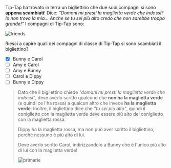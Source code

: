 Tip-Tap ha trovato in terra un bigliettino che due suoi compagni si sono **appena scambiati**! Dice:
_“Domani mi presti la maglietta verde che indossi? Io non trovo la mia... Anche se tu sei più alto credo che non sarebbe troppo grande!”_
I compagni di Tip-Tap sono:

![friends](fig.asy)

Riesci a capire quali dei compagni di classe di Tip-Tap si sono scambiati il bigliettino?

- [x] Bunny e Carol
- [ ] Amy e Carol
- [ ] Amy e Bunny
- [ ] Carol e Dippy
- [ ] Bunny e Dippy

> Dato che il bigliettino chiede _"domani mi presti la maglietta verde che indossi"_, deve averlo scritto qualcuno che **non ha la maglietta verde** (e quindi ce l'ha rossa) a qualcun altro che invece **ha la maglietta verde**.
> Inoltre, il bigliettino dice che _"tu sei più alto"_, quindi il coniglietto con la maglietta verde deve essere più alto del coniglietto con la maglietta rossa.
>
> Dippy ha la maglietta rossa, ma non può aver scritto il bigliettino, perché nessuno è più alto di lui.
>
> Deve averlo scritto Carol, indirizzandolo a Bunny che è l'unico più alto di lui con la maglietta verde!
>
> ![primarie](1-primarie.asy)
